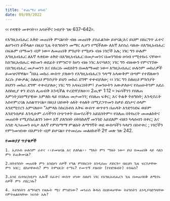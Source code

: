```yaml
---
title: 'ተጨማሪ ሀሳብ'
date: 09/09/2022
---
```


‹‹ የዳዊት መቀባት›› አባቶችና ነብያት ገጽ 637–642።.

የእግዚአብሔር እቅድ መጠበቅ ምናልባት ብዙ መጠበቅ ያስፈልገው ይሆናል;እና ይህም በእርግጥ ፈተና ልሆንብን ይችላል። በዚህ ጊዜ ትእግስትን መማር ሊሆን የሚችለው ለእኛ እየሰራ ባለው በእግዚአብሔር በፍጹም በማመን ብቻ ነው። ለመጠበቅ ምክያት የሚሆኑ ብዙ ነገሮች አሉ; ነገር ግን ሁሉም እግዚአብሔር ለእኛ ላቀደው ዕቅድ በእግዚአብሔር በመታመንና በመንግስቱ ሀሳብ የሚተኩሩ ናቸው። ከእግዚአብሔር ቀድመን ወደፊት የምንሮጥ ከሆነ ብዙ ነገር እናጣለን; ነገር ግን ብዙውን የምናገኘው በእግዚብሔር መታመንን እና በእርሱ መደሰትን በመለማመድ ነው። እግዚአብሔር ሁሉንም መከራዎች ይመዝናቸዋል። “በእኔ መከራ ውስጥ ያለውን የእግዚአብሔርን ዓላማ አላውቅም በጣም የተሸለውን እርሱ ያውቃል; ስለዚህ ምክንያት ይህን መከራ ደግሞ ተቀብያለሁ; ‹‹ ነገር ግን ስለዚህ ምክንያት ይህንን መከራ ደግሞ ተቀብያለሁ; ነገር ግን አላፍርበትም፤ ያመንሁትን አውቃለሁና የሰጠሁትንም አደራ እስከዚያ ቀን ድረስ ሊጠብቅ እንዲችል ተረድቸያለሁ›› 2ጢሞ 1:12 ። ነፍሳችንን የበለጠ እምነት;በሰማያዊው አምለክ ላይ የበለጠ መታመንን; የበለጠ ፍቅር; እና ትልቅ ትዕግስት; እንዲኖራት አስተምረናል አሰልጥነናል። በዚህ ህይወት ዕለት ተዕለት በሚያጋጥመን ስቃይ ደስታና ሰላም እንደሚኖረን አምናለሁ። “አምላክ ከክርስቶስ እቅፍ ውስጥ ወጥተን በጠላት እንድንነደፍ ወይም እንድንሰቃይ እንዲሁም ራሳችንን በጭንቀት በመኖራችን አይደሰትም። የበለጠ በትኩረት መመልከትና መጠበቅ የሚያስፈልገን ነው። እኛ ያለንበት በትክክለኛ መንገድ አይደለም ብለን ካላሰብን በቀር; እና አንድ ላጋጠመን ሁኔታ ለእኛ የምስማማ ምልክት ለማግኛት ወደ ውስጣችን ካላየን በስተቀር ; ነገሮችን የምንመዝነው በእምነት ብቻ ይሆናል። የተመረጡ መልዕክቶች 2ኛ መጽ ገጽ 242.

**የመወያያ ጥያቄዎች**

`1. ኢየሱስ ሁሉንም ፈተና ‹‹ይመዝናል እና ይለካል›› ማለት ምን ማለት ነው። ይህ በመጠበቅ ላይ ሳለን ምን ይጠቅመናል?`

`2.በትዕግስት መጠበቅ ምን እንደሆነ ሰዎች የግል ምስክርነት እንዲሰጡ ያድርጉ። በዚህን ጊዜ ፍርሃታቸው ምን ነበር; ደስታቸውስ? ምን ትምህርት ተማሩ? የሙጥኝ ያሉበት (የተደገፉበት) ተስፋስ?`

`3.እንደ ቤተክርስቲያን ሌሎች በፈተና ውስጥ ሆነው ስለሆነ ነገር የእግዚአብሔርን ጊዜ በመጠባበቅ ለሚኖሩ ሰዎች ምን ያደርጋሉ?`

`4. ትዕግስትን ለማሳደግ የጸሎት ሚና ምንድነው? መንፈስ ቅዱስ በህይወታቸው ትዕግስትን እንዲያሳድግላቸው የምትጸልዩላቸው ነፍሳት አሉ?`
